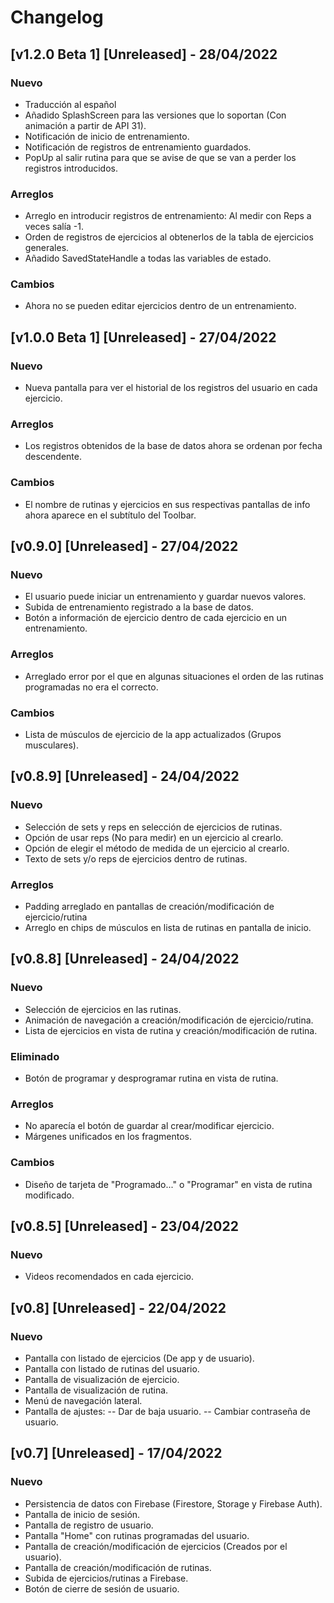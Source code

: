 # Changelog

## [v1.2.0 Beta 1] [Unreleased]  - 28/04/2022
### Nuevo
- Traducción al español
- Añadido SplashScreen para las versiones que lo soportan (Con animación a partir de API 31).
- Notificación de inicio de entrenamiento.
- Notificación de registros de entrenamiento guardados.
- PopUp al salir rutina para que se avise de que se van a perder los registros introducidos.

### Arreglos
- Arreglo en introducir registros de entrenamiento: Al medir con Reps a veces salía -1.
- Orden de registros de ejercicios al obtenerlos de la tabla de ejercicios generales.
- Añadido SavedStateHandle a todas las variables de estado.

### Cambios
- Ahora no se pueden editar ejercicios dentro de un entrenamiento.

## [v1.0.0 Beta 1] [Unreleased]  - 27/04/2022
### Nuevo
- Nueva pantalla para ver el historial de los registros del usuario en cada ejercicio.

### Arreglos
- Los registros obtenidos de la base de datos ahora se ordenan por fecha descendente.

### Cambios
- El nombre de rutinas y ejercicios en sus respectivas pantallas de info ahora aparece en el subtítulo del Toolbar.

## [v0.9.0] [Unreleased]  - 27/04/2022
### Nuevo
- El usuario puede iniciar un entrenamiento y guardar nuevos valores.
- Subida de entrenamiento registrado a la base de datos.
- Botón a información de ejercicio dentro de cada ejercicio en un entrenamiento.

### Arreglos
- Arreglado error por el que en algunas situaciones el orden de las rutinas programadas no era el correcto.

### Cambios
- Lista de músculos de ejercicio de la app actualizados (Grupos musculares).

## [v0.8.9] [Unreleased]  - 24/04/2022
### Nuevo
- Selección de sets y reps en selección de ejercicios de rutinas.
- Opción de usar reps (No para medir) en un ejercicio al crearlo.
- Opción de elegir el método de medida de un ejercicio al crearlo.
- Texto de sets y/o reps de ejercicios dentro de rutinas.

### Arreglos
- Padding arreglado en pantallas de creación/modificación de ejercicio/rutina
- Arreglo en chips de músculos en lista de rutinas en pantalla de inicio.

## [v0.8.8] [Unreleased]  - 24/04/2022
### Nuevo
- Selección de ejercicios en las rutinas.
- Animación de navegación a creación/modificación de ejercicio/rutina.
- Lista de ejercicios en vista de rutina y creación/modificación de rutina.

### Eliminado
- Botón de programar y desprogramar rutina en vista de rutina.

### Arreglos
- No aparecía el botón de guardar al crear/modificar ejercicio.
- Márgenes unificados en los fragmentos.

### Cambios
- Diseño de tarjeta de "Programado..." o "Programar" en vista de rutina modificado.

## [v0.8.5] [Unreleased]  - 23/04/2022
### Nuevo
- Videos recomendados en cada ejercicio.

## [v0.8] [Unreleased]  - 22/04/2022
### Nuevo
- Pantalla con listado de ejercicios (De app y de usuario).
- Pantalla con listado de rutinas del usuario.
- Pantalla de visualización de ejercicio.
- Pantalla de visualización de rutina.
- Menú de navegación lateral.
- Pantalla de ajustes:
-- Dar de baja usuario.
-- Cambiar contraseña de usuario.

## [v0.7] [Unreleased]  - 17/04/2022
### Nuevo
- Persistencia de datos con Firebase (Firestore, Storage y Firebase Auth).
- Pantalla de inicio de sesión.
- Pantalla de registro de usuario.
- Pantalla "Home" con rutinas programadas del usuario.
- Pantalla de creación/modificación de ejercicios (Creados por el usuario).
- Pantalla de creación/modificación de rutinas.
- Subida de ejercicios/rutinas a Firebase.
- Botón de cierre de sesión de usuario.
